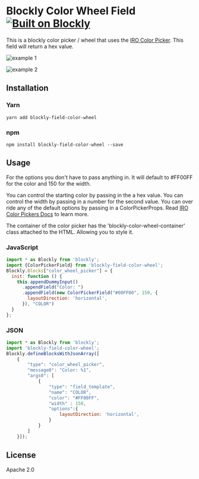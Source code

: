 # Blockly Color Wheel Field [![Built on Blockly](https://tinyurl.com/built-on-blockly)](https://github.com/google/blockly)

This is a blockly color picker / wheel that uses the [IRO Color Picker](https://github.com/jaames/iro.js).  This field will return a hex value.

![example 1](https://github.com/ElectroBlocks/blockly-field-color-wheel/raw/main/docs/demo1.png)

![example 2](https://github.com/ElectroBlocks/blockly-field-color-wheel/raw/main/docs/demo2.png)

## Installation

### Yarn
```
yarn add blockly-field-color-wheel
```

### npm
```
npm install blockly-field-color-wheel --save
```

## Usage

For the options you don't have to pass anything in.  It will default to 
#FF00FF for the color and 150 for the width.

You can control the starting color by passing in the a hex value.  You can control the width by passing in a number for the second value.   You can over ride any of the default options by passing in a ColorPickerProps.  Read [IRO Color Pickers Docs](https://github.com/jaames/iro.js?ref=devawesome.io#color-picker-options) to learn more. 

The container of the color picker has the 'blockly-color-wheel-container' class attached to the HTML.  Allowing you to style it.

### JavaScript
```js
import * as Blockly from 'blockly';
import {ColorPickerField} from 'blockly-field-color-wheel';
Blockly.Blocks["color_wheel_picker"] = {
  init: function () {
    this.appendDummyInput()
      .appendField("Color: ")
      .appendField(new ColorPickerField("#00FF00", 150, {
        layoutDirection: 'horizontal',
      }), "COLOR")
  }
};
```
### JSON

```js
import * as Blockly from 'blockly';
import 'blockly-field-color-wheel';
Blockly.defineBlocksWithJsonArray([
    {
        "type": "color_wheel_picker",
        "message0": "Color: %1",
        "args0": [
            {
                "type": "field_template",
                "name": "COLOR",
                "color": "#FF00FF",
                "width" : 150,
                "options":{
                    layoutDirection: 'horizontal',
                }
            }
        ]
    }]);
```

## License

Apache 2.0
